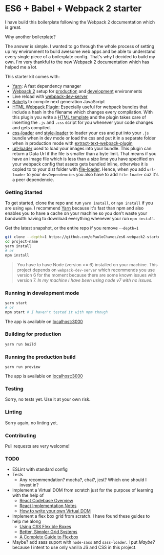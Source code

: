 # ES6 + Babel + Webpack 2 starter

I have build this boilerplate following the Webpack 2 documentation which is great.

Why another boilerplate?

The answer is simple. I wanted to go through the whole process of setting up my environment to build
awesome web apps and be able to understand every single piece of a boilerplate config. That's why I
decided to build my own. I'm very thankful to the new Webpack 2 documentation which has helped me a lot.

This starter kit comes with:

- [Yarn](https://yarnpkg.com/): A fast dependency manager
- [Webpack 2](https://webpack.js.org) setup for [production](./config/webpack.prod.js) and [development](./config/webpack.dev.js) environments
- Live reload with [webpack-dev-server](https://github.com/webpack/webpack-dev-server)
- [Babeljs](https://babeljs.io/) to compile next generation JavaScript
- [HTML Webpack Plugin](https://github.com/ampedandwired/html-webpack-plugin): Especially useful for webpack bundles that include a hash in the filename which changes every compilation. With this plugin you write a [HTML template](./src/index.html) and the plugin takes care of inserting the `.js` and `.css` script for you whenever your code changes and gets compiled.
- [css-loader](https://github.com/webpack/css-loader) and [style-loader](https://github.com/webpack/style-loader) to loader your css and put into your `.js` bundle when in dev mode or load the css and put it in a separate folder when in production mode with [extract-text-webpack-plugin](https://github.com/webpack/extract-text-webpack-plugin)
- [url-loader](https://github.com/webpack/url-loader) used to load your images into your bundle. This plugin can return a Data Url if the file is smaller than a byte limit. That means if you have an image file which is less than a size lime you have specified on your webpack config that assets gets bundled inline, otherwise it is copied to to your dist folder with [file-loader](https://github.com/webpack/file-loader). Hence, when you add `url-loader` to your `devDependencies` you also have to add `file-loader` cuz it's a peer dependencie.

### Getting Started

To get started, clone the repo and run `yarn install`, or `npm install` if you are using `npm`. I recommend [Yarn](https://yarnpkg.com/) because it's fast than npm and also enables you to have a cache on your machine so you don't waste your bandwidth having to download everything whenever your run `npm install`.

Get the latest snapshot, or the entire repo if you remove `--depth=1`
```sh
git clone --depth=1 https://github.com/oPauloChaves/es6-webpack2-starter.git project-name
cd project-name
yarn install
# or
npm install
```

> You have to have Node (version >= 6) installed on your machine. This project depends on `webpack-dev-server` which recommends you use version 6 for the moment because there are some known issues with version 7. *In my machine I have been using node v7 with no issues.*

### Running in development mode
```sh
yarn start
# or
npm start # I haven't tested it with npm though
```

The app is available on [localhost:3000](http://localhost:3000)

### Building for production
```sh
yarn run build
```

### Running the production build
```
yarn run preview
```

The app is available on [localhost:3000](http://localhost:3000)

### Testing

Sorry, no tests yet. Use it at your own risk.

### Linting

Sorry again, no linting yet.

### Contributing

Pull requests are very welcome!

### TOD0

- ESLint with standard config
- Tests
  - Any recommendation? mocha?, chai?, jest? Which one should I invest in?
- Implement a Virtual DOM from scratch just for the purpose of learning with the help of
  - [React Codebase Overview](https://facebook.github.io/react/contributing/codebase-overview.html)
  - [React Implementation Notes](https://facebook.github.io/react/contributing/implementation-notes.html)
  - [How to write your own Virtual DOM](https://medium.com/@deathmood/how-to-write-your-own-virtual-dom-ee74acc13060)
- Implement a flex box grid from scratch. I have found these guides to help me along
  - [Using CSS Flexible Boxes](https://developer.mozilla.org/en-US/docs/Web/CSS/CSS_Flexible_Box_Layout/Using_CSS_flexible_boxes)
  - [Better, Simpler Grid Systems](https://philipwalton.github.io/solved-by-flexbox/demos/grids/)
  - [A Complete Guide to Flexbox](https://css-tricks.com/snippets/css/a-guide-to-flexbox/)
- Maybe? add sass suport with `node-sass` and `sass-loader`. I put *Maybe?* because I intent to use only vanilla JS and CSS in this project.
